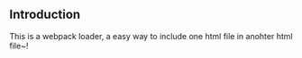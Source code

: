 ## Introduction

This is a webpack loader, a easy way to include one html file in anohter html file~!
